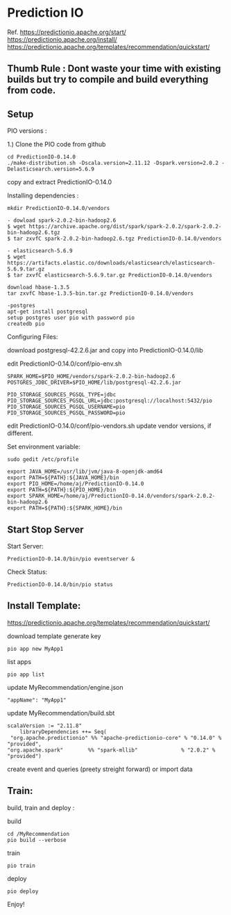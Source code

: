 # Prediction IO 

Ref. 
https://predictionio.apache.org/start/
https://predictionio.apache.org/install/
https://predictionio.apache.org/templates/recommendation/quickstart/


## Thumb Rule : Dont waste your time with existing builds but try to compile and build everything from code.

## Setup

PIO versions :
 
 1.) Clone the PIO code from github 
 
	cd PredictionIO-0.14.0
	./make-distribution.sh -Dscala.version=2.11.12 -Dspark.version=2.0.2 -Delasticsearch.version=5.6.9
	
copy and extract PredictionIO-0.14.0

Installing dependencies : 

	mkdir PredictionIO-0.14.0/vendors
	
	- dowload spark-2.0.2-bin-hadoop2.6
	$ wget https://archive.apache.org/dist/spark/spark-2.0.2/spark-2.0.2-bin-hadoop2.6.tgz
	$ tar zxvfC spark-2.0.2-bin-hadoop2.6.tgz PredictionIO-0.14.0/vendors
	
	- elasticsearch-5.6.9
	$ wget https://artifacts.elastic.co/downloads/elasticsearch/elasticsearch-5.6.9.tar.gz
	$ tar zxvfC elasticsearch-5.6.9.tar.gz PredictionIO-0.14.0/vendors
	
	download hbase-1.3.5
	tar zxvfC hbase-1.3.5-bin.tar.gz PredictionIO-0.14.0/vendors
	
	-postgres
	apt-get install postgresql
	setup postgres user pio with password pio
	createdb pio 
	
Configuring Files:

download postgresql-42.2.6.jar and copy into PredictionIO-0.14.0/lib

edit PredictionIO-0.14.0/conf/pio-env.sh

	SPARK_HOME=$PIO_HOME/vendors/spark-2.0.2-bin-hadoop2.6
	POSTGRES_JDBC_DRIVER=$PIO_HOME/lib/postgresql-42.2.6.jar

	PIO_STORAGE_SOURCES_PGSQL_TYPE=jdbc
	PIO_STORAGE_SOURCES_PGSQL_URL=jdbc:postgresql://localhost:5432/pio
	PIO_STORAGE_SOURCES_PGSQL_USERNAME=pio
	PIO_STORAGE_SOURCES_PGSQL_PASSWORD=pio

edit PredictionIO-0.14.0/conf/pio-vendors.sh
	update vendor versions, if different.
	
Set environment variable: 

	sudo gedit /etc/profile

	export JAVA_HOME=/usr/lib/jvm/java-8-openjdk-amd64
	export PATH=${PATH}:${JAVA_HOME}/bin
	export PIO_HOME=/home/aj/PredictionIO-0.14.0
	export PATH=${PATH}:${PIO_HOME}/bin
	export SPARK_HOME=/home/aj/PredictionIO-0.14.0/vendors/spark-2.0.2-bin-hadoop2.6
	export PATH=${PATH}:${SPARK_HOME}/bin

##	Start Stop Server

Start Server:

	PredictionIO-0.14.0/bin/pio eventserver &
	
Check Status:

	PredictionIO-0.14.0/bin/pio status
	
## Install Template:

https://predictionio.apache.org/templates/recommendation/quickstart/

download template
generate key

	pio app new MyApp1
	
list apps

	pio app list
	
update MyRecommendation/engine.json
	
	"appName": "MyApp1"
	
update MyRecommendation/build.sbt
	
	scalaVersion := "2.11.8"
		libraryDependencies ++= Seq(
 	 "org.apache.predictionio" %% "apache-predictionio-core" % "0.14.0" % "provided",
  	"org.apache.spark"        %% "spark-mllib"              % "2.0.2" % "provided")

create event and queries (preety streight forward) or import data

## Train:

build, train and deploy :

build 

	cd /MyRecommendation
	pio build --verbose

train
	
	pio train
	
deploy
	
	pio deploy
	
Enjoy!

